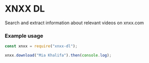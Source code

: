 # XNXX DL

Search and extract information about relevant videos on xnxx.com

### Example usage

```js
const xnxx = require("xnxx-dl");

xnxx.download("Mia Khalifa").then(console.log);
```
